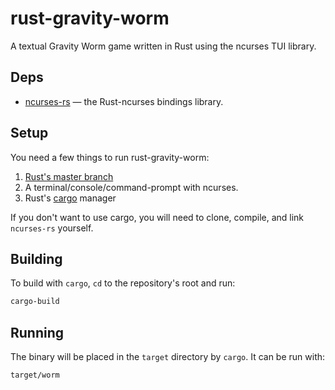 rust-gravity-worm
=================

A textual Gravity Worm game written in Rust using the ncurses TUI library.

## Deps
* [ncurses-rs](https://github.com/jeaye/ncurses-rs) — the Rust-ncurses bindings library.

## Setup
You need a few things to run rust-gravity-worm:

1.	[Rust's master branch](https://github.com/rust-lang/rust)
2.	A terminal/console/command-prompt with ncurses.
3.	Rust's [cargo](https://github.com/rust-lang/cargo) manager

If you don't want to use cargo, you will need to clone, compile, and link `ncurses-rs` yourself.

## Building
To build with `cargo`, `cd` to the repository's root and run:
```bash
cargo-build
```

## Running
The binary will be placed in the `target` directory by `cargo`. It can be run with:
```bash
target/worm
```
